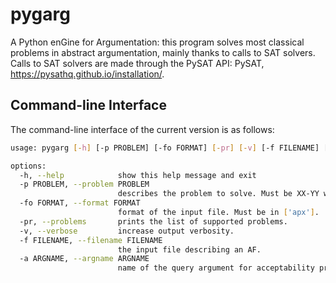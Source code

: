 # pygarg
A Python enGine for Argumentation: this program solves most classical
problems in abstract argumentation, mainly thanks to calls to SAT
solvers. Calls to SAT solvers are made through the PySAT API: PySAT, https://pysathq.github.io/installation/.

## Command-line Interface
The command-line interface of the current version is as follows:
```bash
usage: pygarg [-h] [-p PROBLEM] [-fo FORMAT] [-pr] [-v] [-f FILENAME] [-a ARGNAME]

options:
  -h, --help            show this help message and exit
  -p PROBLEM, --problem PROBLEM
                        describes the problem to solve. Must be XX-YY with XX in ['DC', 'DS', 'SE', 'EE', 'CE'] and YY in ['CF', 'AD', 'ST', 'CO', 'PR', 'GR'].
  -fo FORMAT, --format FORMAT
                        format of the input file. Must be in ['apx'].
  -pr, --problems       prints the list of supported problems.
  -v, --verbose         increase output verbosity.
  -f FILENAME, --filename FILENAME
                        the input file describing an AF.
  -a ARGNAME, --argname ARGNAME
                        name of the query argument for acceptability problems.
```
